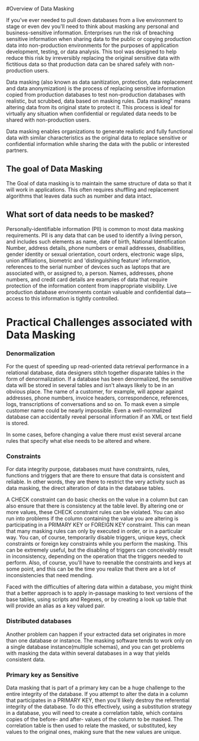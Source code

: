 
 #Overview of Data Masking

If you've ever needed to pull down databases from a live environment to stage or even dev you'll need to think about masking any personal and business-sensitive information. Enterprises run the risk of breaching sensitive information when sharing data to the public or copying production data into non-production environments for the purposes of application development, testing, or data analysis. This tool was designed to help reduce this risk by irreversibly replacing the original sensitive data with fictitious data so that production data can be shared safely with non-production users.

Data masking (also known as data sanitization, protection, data replacement and data anonymization) is the process of replacing sensitive information copied from production databases to test non-production databases with realistic, but scrubbed, data based on masking rules. Data masking" means altering data from its original state to protect it. This process is ideal for virtually any situation when confidential or regulated data needs to be shared with non-production users.

Data masking enables organizations to generate realistic and fully functional data with similar characteristics as the original data to replace sensitive or confidential information while sharing the data with the public or interested partners.

##     The goal of Data Masking

The Goal of data masking is to maintain the same structure of data so that it will work in applications. This often requires shuffling and replacement algorithms that leaves data such as number and data intact.

 

##       What sort of data needs to be masked?

Personally-identifiable information (PII) is common to most data masking requirements. PII is any data that can be used to identify a living person, and includes such elements as name, date of birth, National Identification Number, address details, phone numbers or email addresses, disabilities, gender identity or sexual orientation, court orders, electronic wage slips, union affiliations, biometric and 'distinguishing feature' information, references to the serial number of devices such as laptops that are associated with, or assigned to, a person. Names, addresses, phone numbers, and credit card details are examples of data that require protection of the information content from inappropriate visibility. Live production database environments contain valuable and confidential data—access to this information is tightly controlled.

# Practical Challenges associated with Data Masking

###     Denormalization
For the quest of speeding up read-oriented data retrieval performance in a relational database, data designers stitch together disparate tables in the form of denormalization. If a database has been denormalized, the sensitive data will be stored in several tables and isn't always likely to be in an obvious place. The name of a customer, for example, will appear against addresses, phone numbers, invoice headers, correspondence, references, logs, transcriptions of conversations and so on. To mask even a simple customer name could be nearly impossible. Even a well-normalized database can accidentally reveal personal information if an XML or text field is stored.

In some cases, before changing a value there must exist several arcane rules that specify what else needs to be altered and where.

###     Constraints

For data integrity purpose, databases must have constraints, rules, functions and triggers that are there to ensure that data is consistent and reliable. In other words, they are there to restrict the very activity such as data masking, the direct alteration of data in the database tables.

A CHECK constraint can do basic checks on the value in a column but can also ensure that there is consistency at the table level. By altering one or more values, these CHECK constraint rules can be violated.
You can also run into problems if the column containing the value you are altering is participating in a PRIMARY KEY or FOREIGN KEY constraint. This can mean that many masking rules can only by executed in order, or in a particular way.
You can, of course, temporarily disable triggers, unique keys, check constraints or foreign key constraints while you perform the masking. This can be extremely useful, but the disabling of triggers can conceivably result in inconsistency, depending on the operation that the triggers needed to perform. Also, of course, you'll have to reenable the constraints and keys at some point, and this can be the time you realize that there are a lot of inconsistencies that need mending.

Faced with the difficulties of altering data within a database, you might think that a better approach is to apply in-passage masking to text versions of the base tables, using scripts and Regexes, or by creating a look up table that will provide an alias as a key valued pair.

###     Distributed databases
Another problem can happen if your extracted data set originates in more than one database or instance. The masking software tends to work only on a single database instance(multiple schemas), and you can get problems with masking the data within several databases in a way that yields consistent data.

###     Primary key as Sensitive

Data masking that is part of a primary key can be a huge challenge to the entire integrity of the database. If you attempt to alter the data in a column that participates in a PRIMARY KEY, then you'll likely destroy the referential integrity of the database. To do this effectively, using a substitution strategy in a database, you will need to create a correlation table, which contains copies of the before- and after- values of the column to be masked. The correlation table is then used to relate the masked, or substituted, key values to the original ones, making sure that the new values are unique.